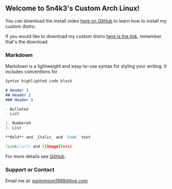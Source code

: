 ## Welcome to 5n4k3's Custom Arch Linux!

You can download the install video [here on GitHub](https://github.com/DevCool/CustomArchLinux/Install-CustomArch-11-06-2017.mp4) to learn how to install my custom distro.

If you would like to download my custom distro [here is the link](https://github.com/DevCool/CustomArchLinux/prsarch-2017.10.22-x86_64.iso), remember that's the download.

### Markdown

Markdown is a lightweight and easy-to-use syntax for styling your writing. It includes conventions for

```markdown
Syntax highlighted code block

# Header 1
## Header 2
### Header 3

- Bulleted
- List

1. Numbered
2. List

**Bold** and _Italic_ and `Code` text

[Link](url) and ![Image](src)
```

For more details see [GitHub](https://github.com/CustomArchLinux/).

### Support or Contact

Email me at: psimonson1988@live.com
